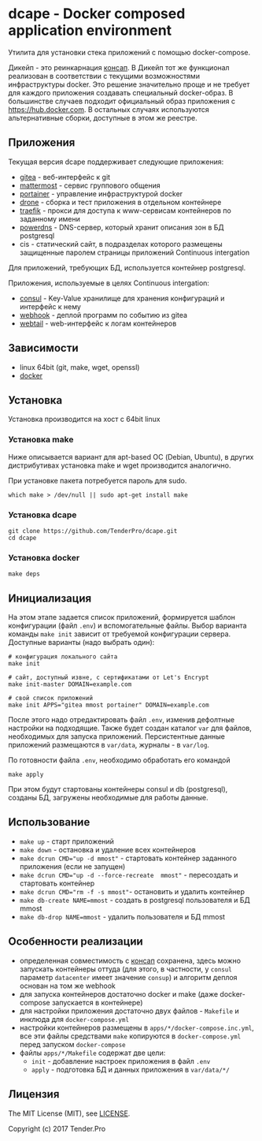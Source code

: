 # dcape - Docker composed application environment

Утилита для установки стека приложений с помощью docker-compose.

Дикейп - это реинкарнация [консап](https://github.com/LeKovr/consup). В Дикейп тот же функционал
реализован в соответствии с текущими возможностями инфраструктуры docker. Это решение значительно проще и не
требует для каждого приложения создавать специальный docker-образ. В большинстве случаев подходит официальный образ приложения
с https://hub.docker.com. В остальных случаях используются альтернативные сборки, доступные в этом же реестре.

## Приложения

Текущая версия dcape поддерживает следующие приложения:

* [gitea](https://gitea.io/) - веб-интерфейс к git
* [mattermost](https://about.mattermost.com/) - сервис группового общения
* [portainer](https://portainer.io/) - управление инфраструктурой docker
* [drone](https://github.com/drone/drone) - сборка и тест приложения в отдельном контейнере
* [traefik](https://traefik.io/) - прокси для доступа к www-сервисам контейнеров по заданному имени
* [powerdns](https://www.powerdns.com/) - DNS-сервер, который хранит описания зон в БД postgresql
* cis - статический сайт, в подразделах которого размещены защищенные паролем страницы приложений Continuous intergation

Для приложений, требующих БД, используется контейнер postgresql.

Приложения, используемые в целях Continuous intergation:

* [consul](https://www.consul.io/) - Key-Value хранилище для хранения конфигураций и интерфейс к нему
* [webhook](https://github.com/adnanh/webhook) - деплой программ по событию из gitea
* [webtail](https://github.com/LeKovr/webtail) - web-интерфейс к логам контейнеров

## Зависимости

* linux 64bit (git, make, wget, openssl)
* [docker](https://www.docker.com/)

## Установка

Установка производится на хост с 64bit linux

### Установка **make**

Ниже описывается вариант для apt-based ОС (Debian, Ubuntu), в других дистрибутивах установка make и wget производится аналогично.

При установке пакета потребуется пароль для sudo.

```
which make > /dev/null || sudo apt-get install make
```

### Установка **dcape**

```
git clone https://github.com/TenderPro/dcape.git
cd dcape
```

### Установка **docker**

```
make deps
```

## Инициализация

На этом этапе задается список приложений, формируется шаблон конфигурации (файл `.env`) и вспомогательные файлы.
Выбор варианта команды `make init` зависит от требуемой конфигурации сервера.
Доступные варианты (надо выбрать один):

```
# конфигурация локального сайта
make init

# сайт, доступный извне, с сертификатами от Let's Encrypt
make init-master DOMAIN=example.com

# свой список приложений
make init APPS="gitea mmost portainer" DOMAIN=example.com
```

После этого надо отредактировать файл `.env`, изменив дефолтные настройки на подходящие.
Также будет создан каталог `var` для файлов, необходимых для запуска приложений. 
Персистентные данные приложений размещаются в `var/data`, журналы - в `var/log`.

По готовности файла `.env`, необходимо обработать его командой
```
make apply
```
При этом будут стартованы контейнеры consul и db (postgresql), созданы БД, загружены необходимые для работы данные.

## Использование

* `make up` - старт приложений
* `make down` - остановка и удаление всех контейнеров
* `make dcrun CMD="up -d mmost"` - стартовать контейнер заданного приложения (если не запущен)
* `make dcrun CMD="up -d --force-recreate  mmost"` - пересоздать и стартовать контейнер
* `make dcrun CMD="rm -f -s mmost"`- остановить и удалить контейнер
* `make db-create NAME=mmost` - создать в postgresql пользователя и БД mmost
* `make db-drop NAME=mmost` - удалить пользователя и БД mmost

## Особенности реализации

* определенная совместимость с [консап](https://github.com/LeKovr/consup) сохранена, здесь можно запускать контейнеры оттуда (для этого, в частности, у `consul` параметр `datacenter` имеет значение `consup`) и алгоритм деплоя основан на том же webhook
* для запуска контейнеров достаточно docker и make (даже docker-compose запускается в контейнере)
* для настройки приложения достаточно двух файлов - `Makefile` и инклюда для `docker-compose.yml`
* настройки контейнеров размещены в `apps/*/docker-compose.inc.yml`, все эти файлы средствами `make` копируются в `docker-compose.yml` перед запуском `docker-compose`
* файлы `apps/*/Makefile` содержат две цели:
  * `init` - добавление настроек приложения в файл `.env`
  * `apply` - подготовка БД и данных приложения в `var/data/*/`

## Лицензия

The MIT License (MIT), see [LICENSE](LICENSE).

Copyright (c) 2017 Tender.Pro
